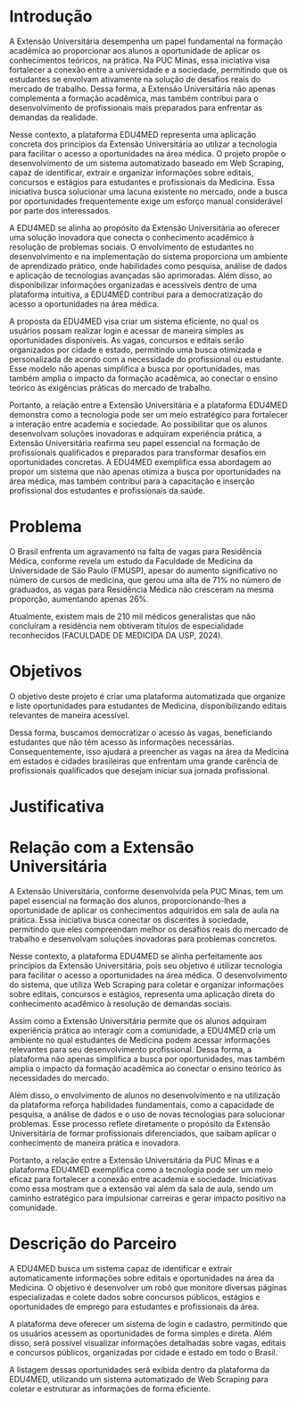 # Introdução

A Extensão Universitária desempenha um papel fundamental na formação acadêmica ao proporcionar aos alunos a oportunidade de aplicar os conhecimentos teóricos, na prática. Na PUC Minas, essa iniciativa visa fortalecer a conexão entre a universidade e a sociedade, permitindo que os estudantes se envolvam ativamente na solução de desafios reais do mercado de trabalho. Dessa forma, a Extensão Universitária não apenas complementa a formação acadêmica, mas também contribui para o desenvolvimento de profissionais mais preparados para enfrentar as demandas da realidade.

Nesse contexto, a plataforma EDU4MED representa uma aplicação concreta dos princípios da Extensão Universitária ao utilizar a tecnologia para facilitar o acesso a oportunidades na área médica. O projeto propõe o desenvolvimento de um sistema automatizado baseado em Web Scraping, capaz de identificar, extrair e organizar informações sobre editais, concursos e estágios para estudantes e profissionais da Medicina. Essa iniciativa busca solucionar uma lacuna existente no mercado, onde a busca por oportunidades frequentemente exige um esforço manual considerável por parte dos interessados.

A EDU4MED se alinha ao propósito da Extensão Universitária ao oferecer uma solução inovadora que conecta o conhecimento acadêmico à resolução de problemas sociais. O envolvimento de estudantes no desenvolvimento e na implementação do sistema proporciona um ambiente de aprendizado prático, onde habilidades como pesquisa, análise de dados e aplicação de tecnologias avançadas são aprimoradas. Além disso, ao disponibilizar informações organizadas e acessíveis dentro de uma plataforma intuitiva, a EDU4MED contribui para a democratização do acesso a oportunidades na área médica.

A proposta da EDU4MED visa criar um sistema eficiente, no qual os usuários possam realizar login e acessar de maneira simples as oportunidades disponíveis. As vagas, concursos e editais serão organizados por cidade e estado, permitindo uma busca otimizada e personalizada de acordo com a necessidade do profissional ou estudante. Esse modelo não apenas simplifica a busca por oportunidades, mas também amplia o impacto da formação acadêmica, ao conectar o ensino teórico às exigências práticas do mercado de trabalho.

Portanto, a relação entre a Extensão Universitária e a plataforma EDU4MED demonstra como a tecnologia pode ser um meio estratégico para fortalecer a interação entre academia e sociedade. Ao possibilitar que os alunos desenvolvam soluções inovadoras e adquiram experiência prática, a Extensão Universitária reafirma seu papel essencial na formação de profissionais qualificados e preparados para transformar desafios em oportunidades concretas. A EDU4MED exemplifica essa abordagem ao propor um sistema que não apenas otimiza a busca por oportunidades na área médica, mas também contribui para a capacitação e inserção profissional dos estudantes e profissionais da saúde.


# Problema

O Brasil enfrenta um agravamento na falta de vagas para Residência Médica, conforme revela um estudo da Faculdade de Medicina da Universidade de São Paulo (FMUSP), apesar do aumento significativo no número de cursos de medicina, que gerou uma alta de 71% no número de graduados, as vagas para Residência Médica não cresceram na mesma proporção, aumentando apenas 26%. 

Atualmente, existem mais de 210 mil médicos generalistas que não concluíram a residência nem obtiveram títulos de especialidade reconhecidos (FACULDADE DE MEDICIDA DA USP, 2024).


# Objetivos

O objetivo deste projeto é criar uma plataforma automatizada que organize e liste oportunidades para estudantes de Medicina, disponibilizando editais relevantes de maneira acessível.

Dessa forma, buscamos democratizar o acesso às vagas, beneficiando estudantes que não têm acesso às informações necessárias. Consequentemente, isso ajudará a preencher as vagas na área da Medicina em estados e cidades brasileiras que enfrentam uma grande carência de profissionais qualificados que desejam iniciar sua jornada profissional.

# Justificativa



# Relação com a Extensão Universitária

A Extensão Universitária, conforme desenvolvida pela PUC Minas, tem um papel essencial na formação dos alunos, proporcionando-lhes a oportunidade de aplicar os conhecimentos adquiridos em sala de aula na prática. Essa iniciativa busca conectar os discentes à sociedade, permitindo que eles compreendam melhor os desafios reais do mercado de trabalho e desenvolvam soluções inovadoras para problemas concretos.

Nesse contexto, a plataforma EDU4MED se alinha perfeitamente aos princípios da Extensão Universitária, pois seu objetivo é utilizar tecnologia para facilitar o acesso a oportunidades na área médica. O desenvolvimento do sistema, que utiliza Web Scraping para coletar e organizar informações sobre editais, concursos e estágios, representa uma aplicação direta do conhecimento acadêmico à resolução de demandas sociais.

Assim como a Extensão Universitária permite que os alunos adquiram experiência prática ao interagir com a comunidade, a EDU4MED cria um ambiente no qual estudantes de Medicina podem acessar informações relevantes para seu desenvolvimento profissional. Dessa forma, a plataforma não apenas simplifica a busca por oportunidades, mas também amplia o impacto da formação acadêmica ao conectar o ensino teórico às necessidades do mercado.

Além disso, o envolvimento de alunos no desenvolvimento e na utilização da plataforma reforça habilidades fundamentais, como a capacidade de pesquisa, a análise de dados e o uso de novas tecnologias para solucionar problemas. Esse processo reflete diretamente o propósito da Extensão Universitária de formar profissionais diferenciados, que saibam aplicar o conhecimento de maneira prática e inovadora.

Portanto, a relação entre a Extensão Universitária da PUC Minas e a plataforma EDU4MED exemplifica como a tecnologia pode ser um meio eficaz para fortalecer a conexão entre academia e sociedade. Iniciativas como essa mostram que a extensão vai além da sala de aula, sendo um caminho estratégico para impulsionar carreiras e gerar impacto positivo na comunidade.


# Descrição do Parceiro

A EDU4MED busca um sistema capaz de identificar e extrair automaticamente informações sobre editais e oportunidades na área da Medicina. O objetivo é desenvolver um robô que monitore diversas páginas especializadas e colete dados sobre concursos públicos, estágios e oportunidades de emprego para estudantes e profissionais da área.

A plataforma deve oferecer um sistema de login e cadastro, permitindo que os usuários acessem as oportunidades de forma simples e direta. Além disso, será possível visualizar informações detalhadas sobre vagas, editais e concursos públicos, organizadas por cidade e estado em todo o Brasil.

A listagem dessas oportunidades será exibida dentro da plataforma da EDU4MED, utilizando um sistema automatizado de Web Scraping para coletar e estruturar as informações de forma eficiente.

